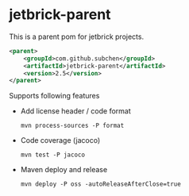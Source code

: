 jetbrick-parent
==================

This is a parent pom for jetbrick projects.

```xml
<parent>
    <groupId>com.github.subchen</groupId>
    <artifactId>jetbrick-parent</artifactId>
    <version>2.5</version>
</parent>
```

Supports following features

* Add license header / code format

    ```
    mvn process-sources -P format
    ```

* Code coverage (jacoco)

    ```
    mvn test -P jacoco
    ```

* Maven deploy and release

    ```
    mvn deploy -P oss -autoReleaseAfterClose=true
    ```

